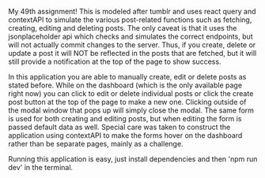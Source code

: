 My 49th assignment! This is modeled after tumblr and uses react query and contextAPI to simulate the various post-related functions such as fetching, creating, editing and deleting posts. The only caveat is that it uses the jsonplaceholder api which checks and simulates the correct endpoints, but will not actually commit changes to the server. Thus, if you create, delete or update a post it will NOT be reflected in the posts that are fetched, but it will still provide a notification at the top of the page to show success.  

In this application you are able to manually create, edit or delete posts as stated before. While on the dashboard (which is the only available page right now) you can click to edit or delete individual posts or click the create post button at the top of the page to make a new one. Clicking outside of the modal window that pops up will simply close the modal. The same form is used for both creating and editing posts, but when editing the form is passed default data as well. Special care was taken to construct the application using contextAPI to make the forms hover on the dashboard rather than be separate pages, mainly as a challenge.  

Running this application is easy, just install dependencies and then 'npm run dev' in the terminal. 